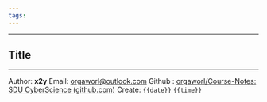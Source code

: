 ```yaml
---
tags:
---
```

---
## Title




---
Author: **x2y**
Email: orgaworl@outlook.com
Github : [orgaworl/Course-Notes: SDU CyberScience (github.com)](https://github.com/orgaworl/Course-Notes)
Create: `{{date}}` `{{time}}`
